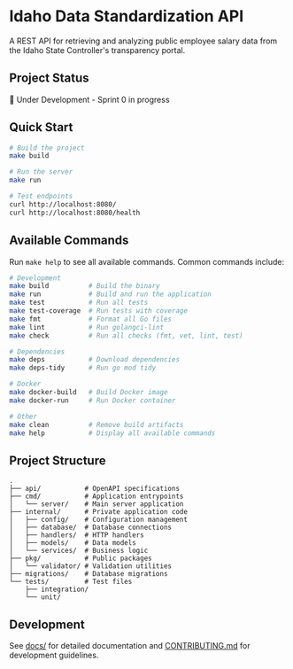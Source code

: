 # Idaho Data Standardization API

A REST API for retrieving and analyzing public employee salary data from the Idaho State Controller's transparency portal.

## Project Status

🚧 Under Development - Sprint 0 in progress

## Quick Start

```bash
# Build the project
make build

# Run the server
make run

# Test endpoints
curl http://localhost:8080/
curl http://localhost:8080/health
```

## Available Commands

Run `make help` to see all available commands. Common commands include:

```bash
# Development
make build          # Build the binary
make run            # Build and run the application
make test           # Run all tests
make test-coverage  # Run tests with coverage
make fmt            # Format all Go files
make lint           # Run golangci-lint
make check          # Run all checks (fmt, vet, lint, test)

# Dependencies
make deps           # Download dependencies
make deps-tidy      # Run go mod tidy

# Docker
make docker-build   # Build Docker image
make docker-run     # Run Docker container

# Other
make clean          # Remove build artifacts
make help           # Display all available commands
```

## Project Structure

```
.
├── api/           # OpenAPI specifications
├── cmd/           # Application entrypoints
│   └── server/    # Main server application
├── internal/      # Private application code
│   ├── config/    # Configuration management
│   ├── database/  # Database connections
│   ├── handlers/  # HTTP handlers
│   ├── models/    # Data models
│   └── services/  # Business logic
├── pkg/           # Public packages
│   └── validator/ # Validation utilities
├── migrations/    # Database migrations
└── tests/         # Test files
    ├── integration/
    └── unit/
```

## Development

See [docs/](docs/) for detailed documentation and [CONTRIBUTING.md](CONTRIBUTING.md) for development guidelines.